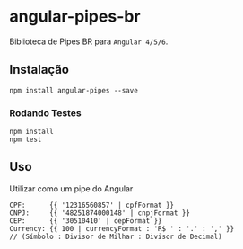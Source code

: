 # angular-pipes-br

Biblioteca de Pipes BR para `Angular 4/5/6`.

## Instalação

```
npm install angular-pipes --save
```

### Rodando Testes

```
npm install
npm test
```

## Uso

Utilizar como um pipe do Angular

	CPF:      {{ '12316560857' | cpfFormat }} 
	CNPJ:     {{ '48251874000148' | cnpjFormat }} 
	CEP:      {{ '30510410' | cepFormat }}
	Currency: {{ 100 | currencyFormat : 'R$ ' : '.' : ',' }}
	// (Símbolo : Divisor de Milhar : Divisor de Decimal)
